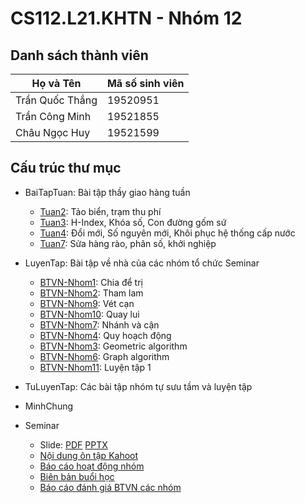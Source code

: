 # CS112.L21.KHTN - Nhóm 12

## Danh sách thành viên

| Họ và Tên       | Mã số sinh viên |
| --------------- | --------------- |
| Trần Quốc Thắng | 19520951        |
| Trần Công Minh  | 19521855        |
| Châu Ngọc Huy   | 19521599        |

## Cấu trúc thư mục

- BaiTapTuan: Bài tập thầy giao hàng tuần
  - [Tuan2](https://github.com/drakiez92/CS112.L21.KHTN_N12/tree/master/BaiTapTuan/Tuan2): Tảo biển, trạm thu phí
  - [Tuan3](https://github.com/drakiez92/CS112.L21.KHTN_N12/tree/master/BaiTapTuan/Tuan3): H-Index, Khóa số, Con đường gốm sứ
  - [Tuan4](https://github.com/drakiez92/CS112.L21.KHTN_N12/tree/master/BaiTapTuan/Tuan4): Đổi mới, Số nguyên mới, Khôi phục hệ thống cấp nước
  - [Tuan7](https://github.com/drakiez92/CS112.L21.KHTN_N12/tree/master/BaiTapTuan/Tuan7): Sửa hàng rào, phân số, khởi nghiệp

- LuyenTap: Bài tập về nhà của các nhóm tổ chức Seminar
  - [BTVN-Nhom1](https://github.com/drakiez92/CS112.L21.KHTN_N12/tree/master/LuyenTap/BTVN-Nhom1): Chia để trị
  - [BTVN-Nhom2](https://github.com/drakiez92/CS112.L21.KHTN_N12/tree/master/LuyenTap/BTVN-Nhom2): Tham lam
  - [BTVN-Nhom9](https://github.com/drakiez92/CS112.L21.KHTN_N12/tree/master/LuyenTap/BTVN-Nhom9): Vét cạn
  - [BTVN-Nhom10](https://github.com/drakiez92/CS112.L21.KHTN_N12/tree/master/LuyenTap/BTVN-Nhom10): Quay lui
  - [BTVN-Nhom7](https://github.com/drakiez92/CS112.L21.KHTN_N12/tree/master/LuyenTap/BTVN-Nhom7): Nhánh và cận
  - [BTVN-Nhom4](https://github.com/drakiez92/CS112.L21.KHTN_N12/tree/master/LuyenTap/BTVN-Nhom4): Quy hoạch động
  - [BTVN-Nhom3](https://github.com/drakiez92/CS112.L21.KHTN_N12/tree/master/LuyenTap/BTVN-Nhom3): Geometric algorithm
  - [BTVN-Nhom6](https://github.com/drakiez92/CS112.L21.KHTN_N12/tree/master/LuyenTap/BTVN-Nhom6): Graph algorithm
  - [BTVN-Nhom11](https://github.com/drakiez92/CS112.L21.KHTN_N12/tree/master/LuyenTap/BTVN-Nhom11): Luyện tập 1

- TuLuyenTap: Các bài tập nhóm tự sưu tầm và luyện tập

- MinhChung

- Seminar
  - Slide: [PDF](https://github.com/drakiez92/CS112.L21.KHTN_N12/tree/master/Seminar/Slide.pdf) [PPTX](https://github.com/drakiez92/CS112.L21.KHTN_N12/tree/master/Seminar/Slide.pptx)
  - [Nội dung ôn tập Kahoot](https://github.com/drakiez92/CS112.L21.KHTN_N12/tree/master/Seminar/Kahoot.pdf)
  - [Báo cáo hoạt động nhóm](https://github.com/drakiez92/CS112.L21.KHTN_N12/tree/master/Seminar/BaoCaoNhom.pdf)
  - [Biên bản buổi học](https://github.com/drakiez92/CS112.L21.KHTN_N12/tree/master/Seminar/BienBanSeminar.docx)
  - [Báo cáo đánh giá BTVN các nhóm](https://github.com/drakiez92/CS112.L21.KHTN_N12/blob/master/Seminar/%C4%90%C3%A1nh%20gi%C3%A1%20BTVN.pdf)